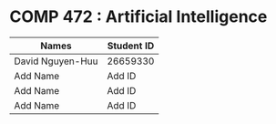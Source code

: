 # COMP 472 : Artificial Intelligence

Names        | Student ID
------------ | -------------
David Nguyen-Huu | 26659330
Add Name         | Add ID
Add Name         | Add ID
Add Name         | Add ID

